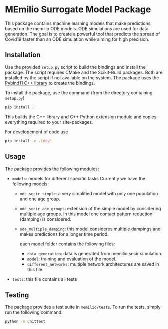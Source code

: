 MEmilio Surrogate Model Package
=======================
This package contains machine learning models that make predictions based on the memilio ODE models. ODE simulations are used for data generation. The goal is to create a powerful tool that predicts the spread of Covid19 faster than an ODE simulation while aiming for high precision. 
 
## Installation

Use the provided `setup.py` script to build the bindings and install the package. The script requires CMake and the Scikit-Build packages. Both are installed by the script if not available on the system. The package uses the [Pybind11 C++ library](https://pybind11.readthedocs.io) to create the bindings.

To install the package, use the command (from the directory containing `setup.py`)

```bash
pip install .
```

This builds the C++ library and C++ Python extension module and copies everything required to your site-packages. 

For developement of code use

```bash
pip install -e .[dev]
``` 

## Usage

The package provides the following modules:

- `models`: models for different specific tasks
   Currently we have the following models: 
   - `ode_secir_simple`: a very simplified model with only one population and one age group.
   - `ode_secir_age_groups`: extension of the simple model by considering multiple age groups. In this model one contact pattern reduction (damping) is considered. 
   - `ode_multiple_damping`: this model consideres multiple dampings and makes predictions for a longer time period. 

     each model folder contains the following files: 
     - `data_generation`: data is generated from memilio secir simulation.
     - `model`: training and evaluation of the model. 
     - `different_networks`: multiple network architectures are saved in this file.


- `tests`: this file contains all tests 

## Testing 
The package provides a test suite in `memilio/tests`. To run the tests, simply run the following command.

```bash
python -m unittest
```
